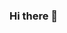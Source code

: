 ### Hi there 👋

<!--
**FER25-Code/FER25-Code** is a ✨ _special_ ✨ repository because its `README.md` (this file) appears on your GitHub profile.

Here are some ideas to get you started:


- 🌱 I’m currently learning ... Flutter
- 👯 I’m looking to collaborate on ...Spring Boot
- 🤔 I’m looking for help with ...AWS
- 💬 Ask me about ...Anythings 
- 📫 How to reach me: ... https://www.linkedin.com/in/fergani-dia-el-eddine-8575b1151/
- 😄 Pronouns: ...
- ⚡ Fun fact: ...
-->
